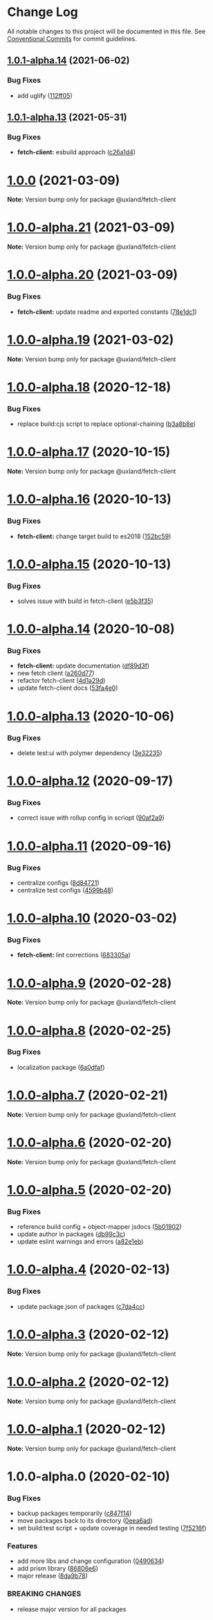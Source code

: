 # Change Log

All notable changes to this project will be documented in this file.
See [Conventional Commits](https://conventionalcommits.org) for commit guidelines.

## [1.0.1-alpha.14](https://github.com/uxland/uxland/compare/@uxland/fetch-client@1.0.1-alpha.13...@uxland/fetch-client@1.0.1-alpha.14) (2021-06-02)


### Bug Fixes

* add uglify ([112ff05](https://github.com/uxland/uxland/commit/112ff051f6344fbdff5d8c0e701256db78bb0d19))





## [1.0.1-alpha.13](https://github.com/uxland/uxland/compare/@uxland/fetch-client@1.0.0...@uxland/fetch-client@1.0.1-alpha.13) (2021-05-31)


### Bug Fixes

* **fetch-client:** esbuild approach ([c26a1d4](https://github.com/uxland/uxland/commit/c26a1d4a2f00fef66ebe1fb2c6816ef67b5f0d11))





# [1.0.0](https://github.com/uxland/uxland/compare/@uxland/fetch-client@1.0.0-alpha.21...@uxland/fetch-client@1.0.0) (2021-03-09)

**Note:** Version bump only for package @uxland/fetch-client





# [1.0.0-alpha.21](https://github.com/uxland/uxland/compare/@uxland/fetch-client@1.0.0-alpha.20...@uxland/fetch-client@1.0.0-alpha.21) (2021-03-09)

**Note:** Version bump only for package @uxland/fetch-client





# [1.0.0-alpha.20](https://github.com/uxland/uxland/compare/@uxland/fetch-client@1.0.0-alpha.19...@uxland/fetch-client@1.0.0-alpha.20) (2021-03-09)


### Bug Fixes

* **fetch-client:** update readme and exported constants ([78e1dc1](https://github.com/uxland/uxland/commit/78e1dc130173488b7efac63c0ba4bec9b292f2e0))





# [1.0.0-alpha.19](https://github.com/uxland/uxland/compare/@uxland/fetch-client@1.0.0-alpha.18...@uxland/fetch-client@1.0.0-alpha.19) (2021-03-02)

**Note:** Version bump only for package @uxland/fetch-client





# [1.0.0-alpha.18](https://github.com/uxland/uxland/compare/@uxland/fetch-client@1.0.0-alpha.17...@uxland/fetch-client@1.0.0-alpha.18) (2020-12-18)


### Bug Fixes

* replace build:cjs script to replace optional-chaining ([b3a8b8e](https://github.com/uxland/uxland/commit/b3a8b8e06843d92ee7b11d5c021758a4ba016820))





# [1.0.0-alpha.17](https://github.com/uxland/uxland/compare/@uxland/fetch-client@1.0.0-alpha.16...@uxland/fetch-client@1.0.0-alpha.17) (2020-10-15)

**Note:** Version bump only for package @uxland/fetch-client





# [1.0.0-alpha.16](https://github.com/uxland/uxland/compare/@uxland/fetch-client@1.0.0-alpha.15...@uxland/fetch-client@1.0.0-alpha.16) (2020-10-13)


### Bug Fixes

* **fetch-client:** change target build to es2018 ([152bc59](https://github.com/uxland/uxland/commit/152bc59add88f5dfd4b15976cadbd8d9bd12780c))





# [1.0.0-alpha.15](https://github.com/uxland/uxland/compare/@uxland/fetch-client@1.0.0-alpha.14...@uxland/fetch-client@1.0.0-alpha.15) (2020-10-13)


### Bug Fixes

* solves issue with build in fetch-client ([e5b3f35](https://github.com/uxland/uxland/commit/e5b3f35931f31e46b90a747d3aaf3f757ead03b4))





# [1.0.0-alpha.14](https://github.com/uxland/uxland/compare/@uxland/fetch-client@1.0.0-alpha.13...@uxland/fetch-client@1.0.0-alpha.14) (2020-10-08)


### Bug Fixes

* **fetch-client:** update documentation ([df89d3f](https://github.com/uxland/uxland/commit/df89d3f005eafb11b8090899135ff182658bd325))
* new fetch client ([a260d77](https://github.com/uxland/uxland/commit/a260d7799105a0806b908584a39dc526acc36514))
* refactor fetch-client ([4d1a29d](https://github.com/uxland/uxland/commit/4d1a29d49d29d9125d07d039ebb8e8063c2b2f93))
* update fetch-client docs ([53fa4e0](https://github.com/uxland/uxland/commit/53fa4e0353548d78205fb7b53ec34d57eafa626d))





# [1.0.0-alpha.13](https://github.com/uxland/uxland/compare/@uxland/fetch-client@1.0.0-alpha.12...@uxland/fetch-client@1.0.0-alpha.13) (2020-10-06)


### Bug Fixes

* delete test:ui with polymer dependency ([3e32235](https://github.com/uxland/uxland/commit/3e3223503c2ef62273288bdb64482331f8b97ff9))





# [1.0.0-alpha.12](https://github.com/uxland/uxland/compare/@uxland/fetch-client@1.0.0-alpha.11...@uxland/fetch-client@1.0.0-alpha.12) (2020-09-17)


### Bug Fixes

* correct issue with rollup config in scriopt ([90af2a9](https://github.com/uxland/uxland/commit/90af2a98dee24cc4ce4a379c52c95f0495b7934c))





# [1.0.0-alpha.11](https://github.com/uxland/uxland/compare/@uxland/fetch-client@1.0.0-alpha.10...@uxland/fetch-client@1.0.0-alpha.11) (2020-09-16)


### Bug Fixes

* centralize configs ([8d84721](https://github.com/uxland/uxland/commit/8d84721bcec875272f05b4269ad978f0606e934b))
* centralize test configs ([4599b48](https://github.com/uxland/uxland/commit/4599b488f82d5884bac6ee7dee33437c13bba054))





# [1.0.0-alpha.10](https://github.com/uxland/uxland/compare/@uxland/fetch-client@1.0.0-alpha.9...@uxland/fetch-client@1.0.0-alpha.10) (2020-03-02)


### Bug Fixes

* **fetch-client:** lint corrections ([683305a](https://github.com/uxland/uxland/commit/683305af0abe12fa72fb3c35046e8e15f9e7f084))





# [1.0.0-alpha.9](https://github.com/uxland/uxland/compare/@uxland/fetch-client@1.0.0-alpha.8...@uxland/fetch-client@1.0.0-alpha.9) (2020-02-28)

**Note:** Version bump only for package @uxland/fetch-client





# [1.0.0-alpha.8](https://github.com/uxland/uxland/compare/@uxland/fetch-client@1.0.0-alpha.7...@uxland/fetch-client@1.0.0-alpha.8) (2020-02-25)


### Bug Fixes

* localization package ([6a0dfaf](https://github.com/uxland/uxland/commit/6a0dfaf7d9ca7c2a05385b2c9b970b372ce6d751))





# [1.0.0-alpha.7](https://github.com/uxland/uxland/compare/@uxland/fetch-client@1.0.0-alpha.6...@uxland/fetch-client@1.0.0-alpha.7) (2020-02-21)

**Note:** Version bump only for package @uxland/fetch-client





# [1.0.0-alpha.6](https://github.com/uxland/uxland/compare/@uxland/fetch-client@1.0.0-alpha.5...@uxland/fetch-client@1.0.0-alpha.6) (2020-02-20)

**Note:** Version bump only for package @uxland/fetch-client





# [1.0.0-alpha.5](https://github.com/uxland/uxland/compare/@uxland/fetch-client@1.0.0-alpha.4...@uxland/fetch-client@1.0.0-alpha.5) (2020-02-20)


### Bug Fixes

* reference build config + object-mapper jsdocs ([5b01902](https://github.com/uxland/uxland/commit/5b01902d900a4105f5a9d3f841ffe04bb7d3d984))
* update author in packages ([db99c3c](https://github.com/uxland/uxland/commit/db99c3c8c54fd0d62dfb0d7894e0e8b0962751b0))
* update eslint warnings and errors ([a82e1eb](https://github.com/uxland/uxland/commit/a82e1eb57b9c19b16639011f01449a5a14931e01))





# [1.0.0-alpha.4](https://github.com/uxland/uxland/compare/@uxland/fetch-client@1.0.0-alpha.3...@uxland/fetch-client@1.0.0-alpha.4) (2020-02-13)


### Bug Fixes

* update package.json of packages ([c7da4cc](https://github.com/uxland/uxland/commit/c7da4cc392a63bd25bc74c6c5b327eaa03034640))





# [1.0.0-alpha.3](https://github.com/uxland/uxland/compare/@uxland/fetch-client@1.0.0-alpha.2...@uxland/fetch-client@1.0.0-alpha.3) (2020-02-12)

**Note:** Version bump only for package @uxland/fetch-client





# [1.0.0-alpha.2](https://github.com/uxland/uxland/compare/@uxland/fetch-client@1.0.0-alpha.1...@uxland/fetch-client@1.0.0-alpha.2) (2020-02-12)

**Note:** Version bump only for package @uxland/fetch-client





# [1.0.0-alpha.1](https://github.com/uxland/uxland/compare/@uxland/fetch-client@1.0.0-alpha.0...@uxland/fetch-client@1.0.0-alpha.1) (2020-02-12)

**Note:** Version bump only for package @uxland/fetch-client





# 1.0.0-alpha.0 (2020-02-10)


### Bug Fixes

* backup packages temporarily ([c847f14](https://github.com/uxland/uxland/commit/c847f142017fe0e82aa1878eac8f5b85f53e1a64))
* move packages back to its directory ([0eea6ad](https://github.com/uxland/uxland/commit/0eea6adfd92ba174c19df1314232f85aa8b58af2))
* set build:test script + update coverage in needed testing ([7f5216f](https://github.com/uxland/uxland/commit/7f5216fc89a02ac321b28beefee390ef8a920198))


### Features

* add more libs and change configuration ([0490634](https://github.com/uxland/uxland/commit/04906342ddbeebeb8c845fe89bfb4daf91ecf106))
* add prism library ([86806e6](https://github.com/uxland/uxland/commit/86806e64e5db580871883b144361b10cf5dbe0d2))
* major release ([8da9b78](https://github.com/uxland/uxland/commit/8da9b78b9bbf4965feaeaa583f39e5ede9374d5a))


### BREAKING CHANGES

* release major version for all packages
